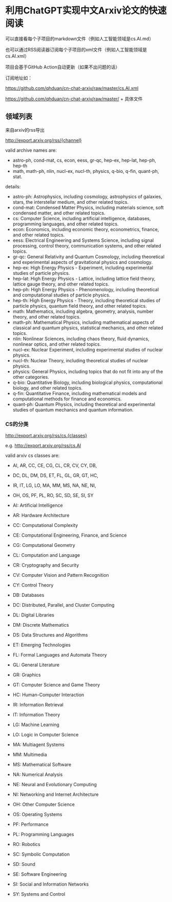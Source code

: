 # 利用ChatGPT实现中文Arxiv论文的快速阅读

可以直接看每个子项目的markdown文件（例如人工智能领域是cs.AI.md）

也可以通过RSS阅读器订阅每个子项目的xml文件（例如人工智能领域是cs.AI.xml）

项目会基于GitHub Action自动更新（如果不出问题的话）

订阅地址如：

https://github.com/qhduan/cn-chat-arxiv/raw/master/cs.AI.xml

https://github.com/qhduan/cn-chat-arxiv/raw/master/ + 具体文件

## 领域列表

来自arxiv的rss导出

http://export.arxiv.org/rss/{channel}

valid archive names are:

- astro-ph, cond-mat, cs, econ, eess, gr-qc, hep-ex, hep-lat, hep-ph, hep-th
- math, math-ph, nlin, nucl-ex, nucl-th, physics, q-bio, q-fin, quant-ph, stat.

details:

- astro-ph: Astrophysics, including cosmology, astrophysics of galaxies, stars, the interstellar medium, and other related topics.
- cond-mat: Condensed Matter Physics, including materials science, soft condensed matter, and other related topics.
- cs: Computer Science, including artificial intelligence, databases, programming languages, and other related topics.
- econ: Economics, including economic theory, econometrics, finance, and other related topics.
- eess: Electrical Engineering and Systems Science, including signal processing, control theory, communication systems, and other related topics.
- gr-qc: General Relativity and Quantum Cosmology, including theoretical and experimental aspects of gravitational physics and cosmology.
- hep-ex: High Energy Physics - Experiment, including experimental studies of particle physics.
- hep-lat: High Energy Physics - Lattice, including lattice field theory, lattice gauge theory, and other related topics.
- hep-ph: High Energy Physics - Phenomenology, including theoretical and computational studies of particle physics.
- hep-th: High Energy Physics - Theory, including theoretical studies of particle physics, quantum field theory, and other related topics.
- math: Mathematics, including algebra, geometry, analysis, number theory, and other related topics.
- math-ph: Mathematical Physics, including mathematical aspects of classical and quantum physics, statistical mechanics, and other related topics.
- nlin: Nonlinear Sciences, including chaos theory, fluid dynamics, nonlinear optics, and other related topics.
- nucl-ex: Nuclear Experiment, including experimental studies of nuclear physics.
- nucl-th: Nuclear Theory, including theoretical studies of nuclear physics.
- physics: General Physics, including topics that do not fit into any of the other categories.
- q-bio: Quantitative Biology, including biological physics, computational biology, and other related topics.
- q-fin: Quantitative Finance, including mathematical models and computational methods for finance and economics.
- quant-ph: Quantum Physics, including theoretical and experimental studies of quantum mechanics and quantum information.

### CS的分类

http://export.arxiv.org/rss/cs.{classes}

e.g. http://export.arxiv.org/rss/cs.AI

valid arxiv cs classes are:

- AI, AR, CC, CE, CG, CL, CR, CV, CY, DB,
- DC, DL, DM, DS, ET, FL, GL, GR, GT, HC,
- IR, IT, LG, LO, MA, MM, MS, NA, NE, NI,
- OH, OS, PF, PL, RO, SC, SD, SE, SI, SY

- AI: Artificial Intelligence
- AR: Hardware Architecture
- CC: Computational Complexity
- CE: Computational Engineering, Finance, and Science
- CG: Computational Geometry
- CL: Computation and Language
- CR: Cryptography and Security
- CV: Computer Vision and Pattern Recognition
- CY: Control Theory
- DB: Databases
- DC: Distributed, Parallel, and Cluster Computing
- DL: Digital Libraries
- DM: Discrete Mathematics
- DS: Data Structures and Algorithms
- ET: Emerging Technologies
- FL: Formal Languages and Automata Theory
- GL: General Literature
- GR: Graphics
- GT: Computer Science and Game Theory
- HC: Human-Computer Interaction
- IR: Information Retrieval
- IT: Information Theory
- LG: Machine Learning
- LO: Logic in Computer Science
- MA: Multiagent Systems
- MM: Multimedia
- MS: Mathematical Software
- NA: Numerical Analysis
- NE: Neural and Evolutionary Computing
- NI: Networking and Internet Architecture
- OH: Other Computer Science
- OS: Operating Systems
- PF: Performance
- PL: Programming Languages
- RO: Robotics
- SC: Symbolic Computation
- SD: Sound
- SE: Software Engineering
- SI: Social and Information Networks
- SY: Systems and Control
